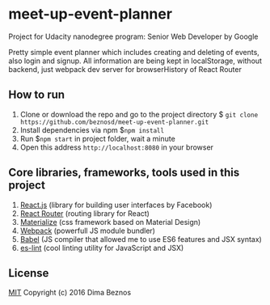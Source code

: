 # meet-up-event-planner
Project for Udacity nanodegree program: Senior Web Developer by Google

Pretty simple event planner which includes creating and deleting of events, also login and signup.
All information are being kept in localStorage, without backend, just webpack dev server for browserHistory of React Router

## How to run
1. Clone or download the repo and go to the project directory
$ ```git clone https://github.com/beznosd/meet-up-event-planner.git```
2. Install dependencies via npm $```npm install```
3. Run $```npm start``` in project folder, wait a minute
3. Open this address ```http://localhost:8080``` in your browser

## Core libraries, frameworks, tools used in this project
1. [React.js](https://facebook.github.io/react/) (library for building user interfaces by Facebook)
2. [React Router](https://github.com/ReactTraining/react-router) (routing library for React)
3. [Materialize](http://materializecss.com/) (css framework based on Material Design)
4. [Webpack](https://webpack.github.io/) (powerfull JS module bundler)
5. [Babel](https://babeljs.io/) (JS compiler that allowed me to use ES6 features and JSX syntax)
6. [es-lint](http://eslint.org/) (cool linting utility for JavaScript and JSX)

## License
[MIT](https://www.tldrlegal.com/l/mit) Copyright (c) 2016 Dima Beznos
